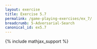 ```yaml
---
layout: exercise
title: Exercise 5.7
permalink: /game-playing-exercises/ex_7/
breadcrumb: 5-Adversarial-Search
canonical_id: ex5.7
---
```


{% include mathjax_support %}
